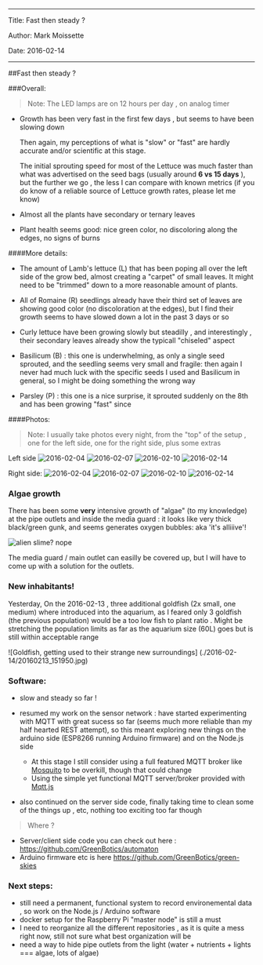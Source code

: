 ------------------------------------

Title:  Fast then steady ?

Author: Mark Moissette 

Date:   2016-02-14 

------------------------------------


##Fast then steady ?



###Overall: 

>Note:
The LED lamps are on 12 hours per day , on analog timer

* Growth has been very fast in the first few days , but seems to have been slowing down

  Then again, my perceptions of what is "slow" or "fast" are hardly accurate and/or scientific at this stage.
  
  The initial sprouting speed for most of the Lettuce was much faster than what was advertised on the seed bags (usually around  **6 vs 15 days** ), but the further we go , the less I can compare with known metrics (if you do know of a reliable source of Lettuce growth rates, please let me know)

* Almost all the plants have secondary or ternary leaves
* Plant health seems good: nice green color, no discoloring along the edges, no signs of burns 

####More details:

- The amount of Lamb's lettuce (L) that has been poping all over the left side of the grow bed, almost creating a "carpet"
of small leaves. It might need to be "trimmed" down to a more reasonable amount of plants.

- All of Romaine (R) seedlings already have their third set of leaves are showing good color (no discoloration at the edges),
but I find their growth seems to have slowed down a lot in the past 3 days or so

- Curly lettuce have been growing slowly but steadilly , and interestingly , their secondary leaves already show the typicall "chiseled" 
aspect

- Basilicum (B) : this one is underwhelming, as only a single seed sprouted, and the seedling seems very small and fragile: then again
I never had much luck with the specific seeds I used and Basilicum in general, so I might be doing something the wrong way

- Parsley (P) : this one is a nice surprise, it sprouted suddenly on the 8th and has been growing "fast" since

####Photos:
> Note: I usually take photos every night, from the "top" of the setup , one for the left side, one for the right side, plus some extras

Left side
![2016-02-04](./2016-02-14/20160204_224618.jpg)
![2016-02-07](./2016-02-14/20160207_211146.jpg)
![2016-02-10](./2016-02-14/20160210_212004.jpg)
![2016-02-14](./2016-02-14/20160214_222425.jpg)


Right side:
![2016-02-04](./2016-02-14/20160204_224550.jpg)
![2016-02-07](./2016-02-14/20160207_211129.jpg)
![2016-02-10](./2016-02-14/20160210_211946.jpg)
![2016-02-14](./2016-02-14/20160214_222411.jpg)

### Algae growth 

There has been some **very** intensive growth of "algae" (to my knowledge) at the pipe outlets and inside
the media guard : it looks like very thick black/green gunk, and seems generates oxygen bubbles: aka 'it's alliiive'!

![alien slime? nope ](./2016-02-14/20160211_151020.jpg)


The media guard / main outlet can easilly be covered up, but I will have to come up with a solution for the outlets.


### New inhabitants!

Yesterday, On the 2016-02-13 , three additional goldfish (2x small, one medium) where introduced into the aquarium, 
as I feared only 3 goldfish (the previous population) would be a too low fish to plant ratio . 
Might be stretching the population limits as far as the aquarium size (60L) goes but is still within acceptable range

![Goldfish, getting used to their strange new surroundings]
(./2016-02-14/20160213_151950.jpg)


### Software: 

 * slow and steady so far ! 

 * resumed my work on the sensor network : have started experimenting with MQTT with great sucess so far
 (seems much more reliable than my half hearted REST attempt), so this meant exploring new things on the arduino
 side (ESP8266 running Arduino firmware) and on the Node.js side 

    * At this stage I still consider using a full featured MQTT broker like [Mosquito](http://mosquitto.org/) to be overkill, though that could change
    * Using the simple yet functional MQTT server/broker provided with [Mqtt.js](https://github.com/mqttjs/MQTT.js) 

 * also continued on the server side code, finally taking time to clean some of the things up , etc, nothing too exciting too far though 

>Where ?
 * Server/client side code you can check out here : https://github.com/GreenBotics/automaton
 * Arduino firmware etc is here https://github.com/GreenBotics/green-skies


### Next steps:

  * still need a permanent, functional system to record environemental data , so work on the Node.js / Arduino software
  * docker setup for the Raspberry Pi "master node" is still a must
  * I need to reorganize all the different repositories , as it is quite a mess right now, still not sure what best organization will be
  * need a way to hide pipe outlets from the light (water + nutrients + lights === algae, lots of algae)


